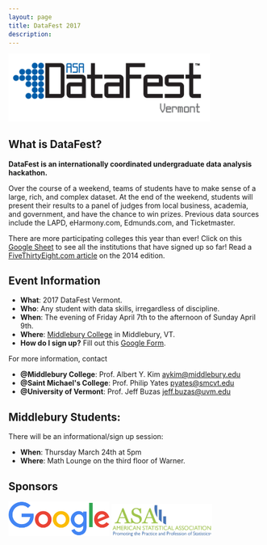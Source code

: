 ```yaml
---
layout: page
title: DataFest 2017
description: 
---
```


<img src="DataFestVermont.png" alt="Drawing" style="width: 400px;"/>

## What is DataFest?

**DataFest is an internationally coordinated undergraduate data analysis hackathon.**

Over the course of a weekend, teams of students have to make sense of a large, 
rich, and complex dataset. At the end of the weekend, students will present 
their results to a panel of judges from local business, academia, and 
government, and have the chance to win prizes. Previous data sources include the
LAPD, eHarmony.com, Edmunds.com, and Ticketmaster.

There are more participating colleges this year than ever! Click on this <a
target="_blank" class="page-link"
href="https://docs.google.com/spreadsheets/d/12jMbdRrfTdKU9v_TJZl0xmVzChUkXDdqRUSvp-l7Si0/edit">Google
Sheet</a> to see all the institutions that have signed up so far! Read a <a
href="http://fivethirtyeight.com/datalab/the-students-most-likely-to-take-our-jobs/"
target="_blank">FiveThirtyEight.com article</a> on the 2014 edition.


## Event Information

* **What**: 2017 DataFest Vermont.
* **Who**: Any student with data skills, irregardless of discipline.
* **When**: The evening of Friday April 7th to the afternoon of Sunday April 9th.
* **Where**: <a target="_blank" class="page-link" href="https://www.google.com/maps/place/Middlebury+College/">Middlebury College</a> in Middlebury, VT.
* **How do I sign up?** Fill out this <a target="_blank" class="page-link" href="https://docs.google.com/forms/d/1tIZxRyG287lN_o1Er1_SW1zOn2-PYxOI2TV-hgNyLss/edit">Google Form</a>.

For more information, contact

* **@Middlebury College**: Prof. Albert Y. Kim <a href="mailto:aykim@middlebury.edu">aykim@middlebury.edu</a>
* **@Saint Michael's College**: Prof. Philip Yates <a href="mailto:pyates@smcvt.edu">pyates@smcvt.edu</a>
* **@University of Vermont**: Prof. Jeff Buzas <a href="mailto:jeff.buzas@uvm.edu ">jeff.buzas@uvm.edu</a>

## Middlebury Students:

There will be an informational/sign up session:

* **When**: Thursday March 24th at 5pm
* **Where**: Math Lounge on the third floor of Warner.


## Sponsors

<img src="sponsors/google.png" alt="Drawing" style="width: 200px;"/>
<img src="sponsors/ASA.png" alt="Drawing" style="width: 200px;"/>

<!--
<img src="sponsors/middlebury.png" alt="Drawing" style="width: 200px;"/>
<img src="datacamp.png" alt="Drawing" style="width: 200px;"/>
<img src="Rstudio.png" alt="Drawing" style="width: 200px;"/>
-->